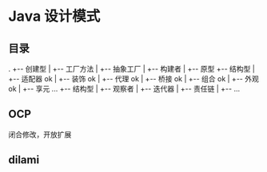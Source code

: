 # Java 设计模式

## 目录
.
+-- 创建型
|	+-- 工厂方法
|	+-- 抽象工厂
|	+-- 构建者
|	+-- 原型
+-- 结构型
|	+-- 适配器			ok
|	+-- 装饰 			ok
|	+-- 代理 			ok
|	+-- 桥接			ok
|	+-- 组合			ok
|	+-- 外观			ok
|	+-- 享元			...
+-- 结构型
|	+-- 观察者
|	+-- 迭代器
|	+-- 责任链
|	+-- ...

## OCP 

闭合修改，开放扩展

## dilami
